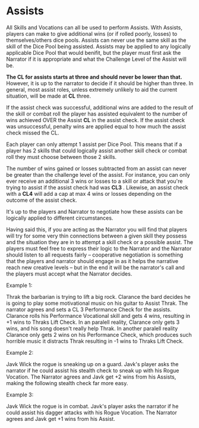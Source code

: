 # Assists

All Skills and Vocations can all be used to perform Assists. With Assists, players can make to give additional wins (or if rolled poorly, losses) to themselves/others dice pools. Assists can never use the same skill as the skill of the Dice Pool being assisted. Assists may be applied to any logically applicable Dice Pool that would benifit, but the player must first ask the Narrator if it is appropriate and what the Challenge Level of the Assist will be.

**The CL for assists starts at three and should never be lower than that.** However, it is up to the narrator to decide if it should be higher than three. In general, most assist roles, unless extremely unlikely to aid the current situation, will be made at **CL** three.

If the assist check was successful, additional wins are added to the result of the skill or combat roll the player has assisted equivalent to the number of wins achieved OVER the Assist **CL** in the assist check. If the assist check was unsuccessful, penalty wins are applied equal to how much the assist check missed the CL.

Each player can only attempt 1 assist per Dice Pool. This means that if a player has 2 skills that could logically assist another skill check or combat roll they must choose between those 2 skills.

The number of wins gained or losses subtracted from an assist can never be greater than the challenge level of the assist. For instance, you can only ever receive an additional 3 wins or losses to a skill or attack that you're trying to assist if the assist check had was  **CL3** . Likewise, an assist check with a **CL4**  will add a cap at max 4 wins or losses depending on the outcome of the assist check.

It's up to the players and Narrator to negotiate how these assists can be logically applied to different circumstances.

Having said this, if you are acting as the Narrator you will find that players will try for some very thin connections between a given skill they possess and the situation they are in to attempt a skill check or a possible assist. The players must feel free to express their logic to the Narrator and the Narrator should listen to all requests fairly – cooperative negotiation is something that the players and narrator should engage in as it helps the narrative reach new creative levels – but in the end it will be the narrator's call and the players must accept what the Narrator decides.

Example 1:

Thrak the barbarian is trying to lift a big rock. Clarance the bard decides he is going to play some motivational music on his guitar to Assist Thrak. The narrator agrees and sets a CL 3 Performance Check for the assists. Clarance rolls his Performance Vocational skill and gets 4 wins, resulting in +1 wins to Thraks Lift Check. In an paralell reality, Clarance only gets 3 wins, and his song doesn't really help Thrak. In another paralell reality Clarance only gets 2 wins on his Performance Check, which produces such horrible music it distracts Thrak resulting in -1 wins to Thraks Lift Check.

Example 2:

Javk Wick the rogue is sneaking up on a guard. Javk's player asks the narrator if he could assist his stealth check to sneak up with his Rogue Vocation. The Narrator agrees and Javk get +2 wins from his Assists, making the following stealth check far more easy.

Example 3:

Javk Wick the rogue is in combat. Javk's player asks the narrator if he could assist his dagger attacks with his Rogue Vocation. The Narrator agrees and Javk get +1 wins from his Assist.
